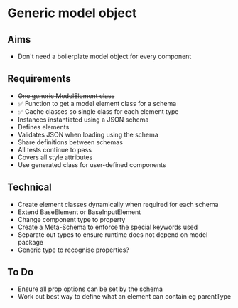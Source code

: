 Generic model object
====================

Aims
----

- Don't need a boilerplate model object for every component

Requirements
------------

- ~~One generic ModelElement class~~
- ✅ Function to get a model element class for a schema
- ✅ Cache classes so single class for each element type
- Instances instantiated using a JSON schema
- Defines elements
- Validates JSON when loading using the schema
- Share definitions between schemas
- All tests continue to pass
- Covers all style attributes
- Use generated class for user-defined components

Technical
---------

- Create element classes dynamically when required for each schema
- Extend BaseElement or BaseInputElement
- Change component type to property
- Create a Meta-Schema to enforce the special keywords used
- Separate out types to ensure runtime does not depend on model package
- Generic type to recognise properties?

To Do
-----

- Ensure all prop options can be set by the schema
- Work out best way to define what an element can contain eg parentType
